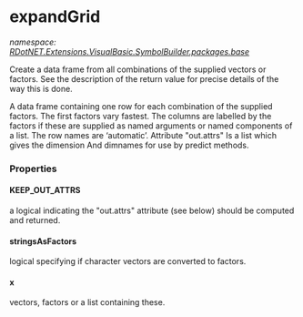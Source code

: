 ﻿# expandGrid
_namespace: [RDotNET.Extensions.VisualBasic.SymbolBuilder.packages.base](./index.md)_

Create a data frame from all combinations of the supplied vectors or factors. See the description of the return value for precise details of the way this is done.
 
 A data frame containing one row for each combination of the supplied factors. The first factors vary fastest. The columns are labelled by the factors if these are supplied as named arguments or named components of a list. The row names are ‘automatic’.
 Attribute "out.attrs" Is a list which gives the dimension And dimnames for use by predict methods.




### Properties

#### KEEP_OUT_ATTRS
a logical indicating the "out.attrs" attribute (see below) should be computed and returned.
#### stringsAsFactors
logical specifying if character vectors are converted to factors.
#### x
vectors, factors or a list containing these.
